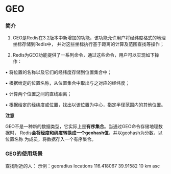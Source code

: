 # GEO

### 简介

1. GEO是Redis在3.2版本中新增加的功能，该功能允许用户将经纬度格式的地理坐标存储到Redis中， 并对这些坐标执行基于距离的计算及范围查找等操作；

2.  Redis为GEO功能提供了一系列命令，通过这些命令，用户可以实现如下操作： 

   • 将位置的名称以及它们的经纬度存储到位置集合中； 

   • 根据给定的位置名称，从位置集合中取出与之对应的经纬度； 

   • 计算两个位置之间的直线距离； 

   • 根据给定的经纬度或位置，找出以该位置为中心，指定半径范围内的其他位置。

**注意**

GEO不是一种新的数据类型，它实际上是**有序集合**。当通过GEO命令存储地理数据时， Redis**会将经度和纬度转换成一个geohash值**，并以geohash为分数，以位置名称 为成员，将数据存入一个有序集合。

### **GEO的使用场景**

查找附近的人： 示例：georadius locations 116.418067 39.91582 10 km asc